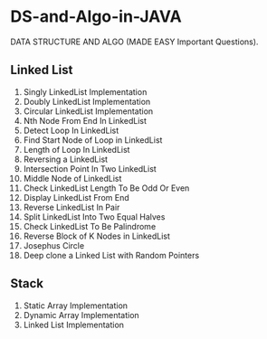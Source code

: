 # DS-and-Algo-in-JAVA
DATA STRUCTURE AND ALGO (MADE EASY Important Questions).

## Linked List

1.  Singly LinkedList Implementation
2.  Doubly LinkedList Implementation
3.  Circular LinkedList Implementation
4.  Nth Node From End In LinkedList
5.  Detect Loop In LinkedList
6.  Find Start Node of Loop in LinkedList
7.  Length of Loop In LinkedList
8.  Reversing a LinkedList
9.  Intersection Point In Two LinkedList
10. Middle Node of LinkedList
11. Check LinkedList Length To Be Odd Or Even
12. Display LinkedList From End
13. Reverse LinkedList In Pair
14. Split LinkedList Into Two Equal Halves
15. Check LinkedList To Be Palindrome
16. Reverse Block of K Nodes in LinkedList
17. Josephus Circle
18. Deep clone a Linked List with Random Pointers

## Stack

1. Static Array Implementation
2. Dynamic Array Implementation
3. Linked List Implementation
